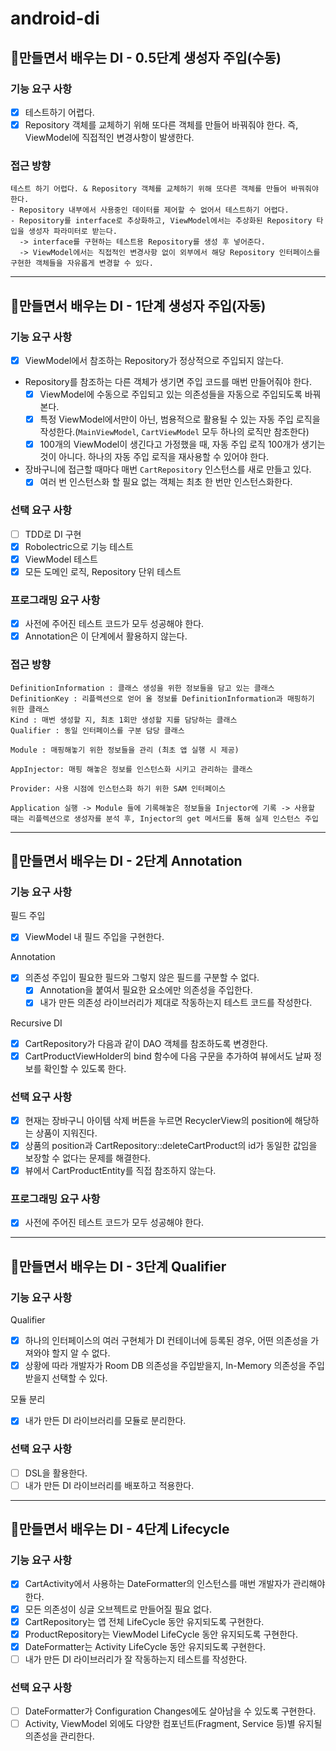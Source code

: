 # android-di

## 🚀만들면서 배우는 DI - 0.5단계 생성자 주입(수동)

### 기능 요구 사항

- [x] 테스트하기 어렵다.
- [x] Repository 객체를 교체하기 위해 또다른 객체를 만들어 바꿔줘야 한다. 즉, ViewModel에 직접적인 변경사항이 발생한다.

### 접근 방향

```
테스트 하기 어렵다. & Repository 객체를 교체하기 위해 또다른 객체를 만들어 바꿔줘야 한다.
- Repository 내부에서 사용중인 데이터를 제어할 수 없어서 테스트하기 어렵다.
- Repository를 interface로 추상화하고, ViewModel에서는 추상화된 Repository 타입을 생성자 파라미터로 받는다. 
  -> interface를 구현하는 테스트용 Repository를 생성 후 넣어준다.
  -> ViewModel에서는 직접적인 변경사항 없이 외부에서 해당 Repository 인터페이스를 구현한 객체들을 자유롭게 변경할 수 있다. 
```

---

## 🚀만들면서 배우는 DI - 1단계 생성자 주입(자동)

### 기능 요구 사항

- [x] ViewModel에서 참조하는 Repository가 정상적으로 주입되지 않는다.
- Repository를 참조하는 다른 객체가 생기면 주입 코드를 매번 만들어줘야 한다.
    - [x] ViewModel에 수동으로 주입되고 있는 의존성들을 자동으로 주입되도록 바꿔본다.
    - [x] 특정 ViewModel에서만이 아닌, 범용적으로 활용될 수 있는 자동 주입 로직을 작성한다.(`MainViewModel`, `CartViewModel` 모두
      하나의 로직만 참조한다)
    - [x] 100개의 ViewModel이 생긴다고 가정했을 때, 자동 주입 로직 100개가 생기는 것이 아니다. 하나의 자동 주입 로직을 재사용할 수 있어야 한다.
- 장바구니에 접근할 때마다 매번 `CartRepository` 인스턴스를 새로 만들고 있다.
    - [x] 여러 번 인스턴스화 할 필요 없는 객체는 최초 한 번만 인스턴스화한다.

### 선택 요구 사항

- [ ] TDD로 DI 구현
- [x] Robolectric으로 기능 테스트
- [x] ViewModel 테스트
- [x] 모든 도메인 로직, Repository 단위 테스트

### 프로그래밍 요구 사항

- [x] 사전에 주어진 테스트 코드가 모두 성공해야 한다.
- [x] Annotation은 이 단계에서 활용하지 않는다.

### 접근 방향

```
DefinitionInformation : 클래스 생성을 위한 정보들을 담고 있는 클래스
DefinitionKey : 리플렉션으로 얻어 올 정보를 DefinitionInformation과 매핑하기 위한 클래스 
Kind : 매번 생성할 지, 최초 1회만 생성할 지를 담당하는 클래스
Qualifier : 동일 인터페이스를 구분 담당 클래스

Module : 매핑해놓기 위한 정보들을 관리 (최초 앱 실행 시 제공)

AppInjector: 매핑 해놓은 정보를 인스턴스화 시키고 관리하는 클래스 

Provider: 사용 시점에 인스턴스화 하기 위한 SAM 인터페이스

Application 실행 -> Module 들에 기록해놓은 정보들을 Injector에 기록 -> 사용할 때는 리플렉션으로 생성자를 분석 후, Injector의 get 메서드를 통해 실제 인스턴스 주입 
```

---

## 🚀만들면서 배우는 DI - 2단계 Annotation

### 기능 요구 사항

필드 주입

- [x] ViewModel 내 필드 주입을 구현한다.

Annotation

- [x] 의존성 주입이 필요한 필드와 그렇지 않은 필드를 구분할 수 없다.
    - [x] Annotation을 붙여서 필요한 요소에만 의존성을 주입한다.
    - [x] 내가 만든 의존성 라이브러리가 제대로 작동하는지 테스트 코드를 작성한다.

Recursive DI

- [x] CartRepository가 다음과 같이 DAO 객체를 참조하도록 변경한다.
- [x] CartProductViewHolder의 bind 함수에 다음 구문을 추가하여 뷰에서도 날짜 정보를 확인할 수 있도록 한다.

### 선택 요구 사항

- [x] 현재는 장바구니 아이템 삭제 버튼을 누르면 RecyclerView의 position에 해당하는 상품이 지워진다.
- [x] 상품의 position과 CartRepository::deleteCartProduct의 id가 동일한 값임을 보장할 수 없다는 문제를 해결한다.
- [x] 뷰에서 CartProductEntity를 직접 참조하지 않는다.

### 프로그래밍 요구 사항

- [x] 사전에 주어진 테스트 코드가 모두 성공해야 한다.

--- 

## 🚀만들면서 배우는 DI - 3단계 Qualifier

### 기능 요구 사항

Qualifier

- [x] 하나의 인터페이스의 여러 구현체가 DI 컨테이너에 등록된 경우, 어떤 의존성을 가져와야 할지 알 수 없다.
- [x] 상황에 따라 개발자가 Room DB 의존성을 주입받을지, In-Memory 의존성을 주입받을지 선택할 수 있다.

모듈 분리

- [x] 내가 만든 DI 라이브러리를 모듈로 분리한다.

### 선택 요구 사항

- [ ] DSL을 활용한다.
- [ ] 내가 만든 DI 라이브러리를 배포하고 적용한다.

--- 

## 🚀만들면서 배우는 DI - 4단계 Lifecycle

### 기능 요구 사항

- [x] CartActivity에서 사용하는 DateFormatter의 인스턴스를 매번 개발자가 관리해야 한다.
- [x] 모든 의존성이 싱글 오브젝트로 만들어질 필요 없다.
- [x] CartRepository는 앱 전체 LifeCycle 동안 유지되도록 구현한다.
- [x] ProductRepository는 ViewModel LifeCycle 동안 유지되도록 구현한다.
- [x] DateFormatter는 Activity LifeCycle 동안 유지되도록 구현한다.
- [ ] 내가 만든 DI 라이브러리가 잘 작동하는지 테스트를 작성한다.

### 선택 요구 사항

- [ ] DateFormatter가 Configuration Changes에도 살아남을 수 있도록 구현한다.
- [ ] Activity, ViewModel 외에도 다양한 컴포넌트(Fragment, Service 등)별 유지될 의존성을 관리한다.